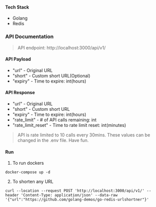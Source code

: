 #### Tech Stack

- Golang
- Redis

### API Documentation

> API endpoint: http://localhost:3000/api/v1/

#### API Payload

- "url" - Original URL
- "short" - Custom short URL(Optional)
- "expiry" - Time to expire: int(hours)

#### API Response

- "url" - Original URL
- "short" - Custom short URL
- "expiry" - Time to expire: int(hours)
- "rate_limit" - # of API calls remaining: int
- "rate_limit_reset" - Time to rate limit reset: int(minutes)

> API is rate limited to 10 calls every 30mins.
> These values can be changed in the .env file. Have fun.

#### Run

1. To run dockers 
```
docker-compose up -d
```
2. To shorten any URL
```
curl --location --request POST 'http://localhost:3000/api/v1/' --header 'Content-Type: application/json' --data-raw '{"url":"https://github.com/golang-demos/go-redis-urlshortner"}'
```